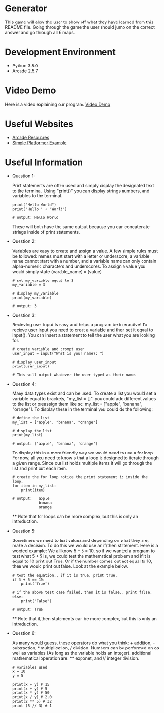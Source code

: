 # Generator

This game will alow the user to show off what they have learned from this README file. Going through the game the user should jump on the correct answer and go through all 6 maps.

# Development Environment

* Python 3.8.0
* Arcade 2.5.7

# Video Demo

Here is a video explaining our program.
[Video Demo](https://youtu.be/uSZ43Lfvf3Y)

# Useful Websites

* [Arcade Resoucres](https://api.arcade.academy/en/latest/resources.html)
* [Simple Platformer Example](https://api.arcade.academy/en/latest/examples/platform_tutorial/index.html)

# Useful Information

- Question 1:

  Print statements are often used and simply display the designated text to the terminal. Using "print()" you can display strings numbers, and variables to the terminal.

  ```
  print("Hello World")
  print("Hello " + "World")

  # output: Hello World
  ```

  These will both have the same output because you can concatenate strings inside of print statements.

- Question 2:

  Variables are easy to create and assign a value. A few simple rules must be followed: names must start with a letter or underscore, a variable name cannot start with a number, and a variable name can only contain alpha-numeric characters and underscores. To assign a value you would simply state (varable_name) = (value).

  ```
  # set my_variable equal to 3
  my_variable = 3

  # display my_variable
  print(my_variable)

  # output: 3
  ```

- Question 3:

  Recieving user input is easy and helps a program be interactive! To recieve user input you need to creat a variable and then set it equal to input(). You can insert a statement to tell the user what you are looking for.

  ```
  # create variable and prompt user
  user_input = input("What is your name?: ")

  # display user_input
  print(user_input)

  # This will output whatever the user typed as their name.
  ```

- Question 4:

  Many data types exist and can be used. To create a list you would set a variable equal to brackets, "my_list = []". you could add different values to the list or preassign them like so: my_list = ["apple", "banana", "orange"]. To display these in the terminal you could do the following:

  ```
  # define the list
  my_list = ["apple", "banana", "orange"]

  # display the list
  print(my_list)

  # output: ['apple', 'banana', 'orange']
  ```

  To display this in a more friendly way we would need to use a for loop. For now, all you need to know s that a loop is designed to iterate through a given range. Since our list holds multiple items it will go through the list and print out each item.

  ```
  # create the for loop notice the print statement is inside the loop.
  for item in my_list:
      print(item)

  # output:   apple
              banana
              orange

  ```

  \*\* Note that for loops can be more complex, but this is only an introduction.

- Question 5:

  Sometimes we need to test values and depending on what they are, make a decision. To do this we would use an if/then statement. Here is a worded example: We all know 5 + 5 = 10. so if we wanted a program to test what 5 + 5 is, we could test the mathematical problem and if it is equal to 10 print out True. Or if the number comes out not equal to 10, then we would print out false. Look at the example below.

  ```
  # test the equation.. if it is true, print true.
  if 5 + 5 == 10:
      print("True")

  # if the above test case failed, then it is false.. print false.
  else:
      print("False")

  # output: True
  ```

  \*\* Note that if/then statements can be more complex, but this is only an introduction.

- Question 6:

  As many would guess, these operators do what you think: + addition, - subtraction, \* multiplication, / division. Numbers can be performed on as well as variables (As long as the variable holds an integer). additional mathematical operation are: \*\* exponet, and // integer division.

  ```
  # variables used
  x = 10
  y = 5

  print(x + y) # 15
  print(x + y) # 5
  print(x * y) # 50
  print(x / y) # 2.0
  print(2 ** 5) # 32
  print (5 // 3) # 1
  ```
